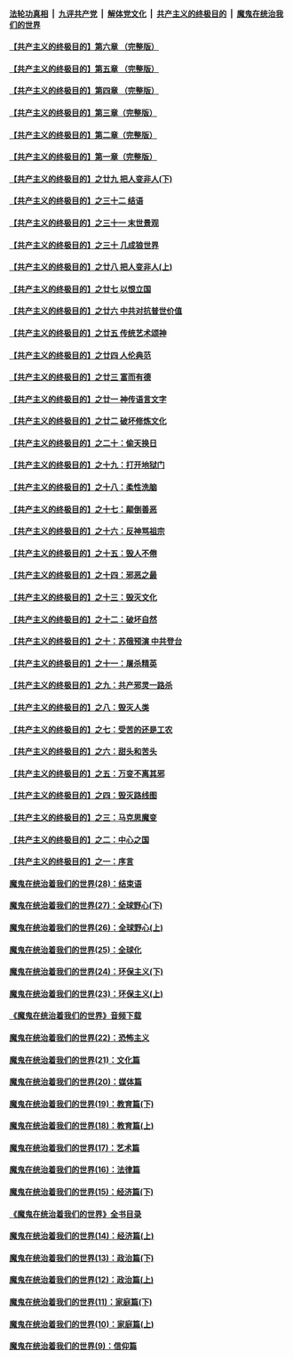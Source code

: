 ####  [法轮功真相](../../../../basic/blob/master/README.md?t=12182313) &nbsp;|&nbsp; [九评共产党](../../../../9ping.md/blob/master/README.md?t=12182313) &nbsp;|&nbsp; [解体党文化](../../../../jtdwh.md/blob/master/README.md?t=12182313)  &nbsp;|&nbsp; [共产主义的终极目的](../../../../gczydzjmd.md/blob/master/README.md?t=12182313) &nbsp;|&nbsp; [魔鬼在统治我们的世界](../../../../mgztzwmdsj.md/blob/master/README.md?t=12182313) 

#### [【共产主义的终极目的】第六章 （完整版）](../pages/nsc422/n11428913.md?t=12182313) 

#### [【共产主义的终极目的】第五章 （完整版）](../pages/nsc422/n11428912.md?t=12182313) 

#### [【共产主义的终极目的】第四章 （完整版）](../pages/nsc422/n11428907.md?t=12182313) 

#### [【共产主义的终极目的】第三章（完整版）](../pages/nsc422/n11428848.md?t=12182313) 

#### [【共产主义的终极目的】第二章（完整版）](../pages/nsc422/n11428831.md?t=12182313) 

#### [【共产主义的终极目的】第一章（完整版）](../pages/nsc422/n11417651.md?t=12182313) 

#### [【共产主义的终极目的】之廿九 把人变非人(下)](../pages/nsc422/n11344140.md?t=12182313) 

#### [【共产主义的终极目的】之三十二 结语](../pages/nsc422/n11360535.md?t=12182313) 

#### [【共产主义的终极目的】之三十一 末世景观](../pages/nsc422/n11351129.md?t=12182313) 

#### [【共产主义的终极目的】之三十 几成狼世界](../pages/nsc422/n11348280.md?t=12182313) 

#### [【共产主义的终极目的】之廿八 把人变非人(上)](../pages/nsc422/n11340492.md?t=12182313) 

#### [【共产主义的终极目的】之廿七 以恨立国](../pages/nsc422/n11336944.md?t=12182313) 

#### [【共产主义的终极目的】之廿六 中共对抗普世价值](../pages/nsc422/n11324785.md?t=12182313) 

#### [【共产主义的终极目的】之廿五 传统艺术颂神](../pages/nsc422/n11296396.md?t=12182313) 

#### [【共产主义的终极目的】之廿四 人伦典范](../pages/nsc422/n11296397.md?t=12182313) 

#### [【共产主义的终极目的】之廿三 富而有德](../pages/nsc422/n11283598.md?t=12182313) 

#### [【共产主义的终极目的】之廿一 神传语言文字](../pages/nsc422/n11263265.md?t=12182313) 

#### [【共产主义的终极目的】之廿二 破坏修炼文化](../pages/nsc422/n11245728.md?t=12182313) 

#### [【共产主义的终极目的】之二十：偷天换日](../pages/nsc422/n11238846.md?t=12182313) 

#### [【共产主义的终极目的】之十九：打开地狱门](../pages/nsc422/n11206376.md?t=12182313) 

#### [【共产主义的终极目的】之十八：柔性洗脑](../pages/nsc422/n11199994.md?t=12182313) 

#### [【共产主义的终极目的】之十七：颠倒善恶](../pages/nsc422/n11179782.md?t=12182313) 

#### [【共产主义的终极目的】之十六：反神骂祖宗](../pages/nsc422/n11166798.md?t=12182313) 

#### [【共产主义的终极目的】之十五：毁人不倦](../pages/nsc422/n11166792.md?t=12182313) 

#### [【共产主义的终极目的】之十四：邪恶之最](../pages/nsc422/n11150249.md?t=12182313) 

#### [【共产主义的终极目的】之十三：毁灭文化](../pages/nsc422/n11135227.md?t=12182313) 

#### [【共产主义的终极目的】之十二：破坏自然](../pages/nsc422/n11135214.md?t=12182313) 

#### [【共产主义的终极目的】之十：苏俄预演 中共登台](../pages/nsc422/n11118424.md?t=12182313) 

#### [【共产主义的终极目的】之十一：屠杀精英](../pages/nsc422/n11118442.md?t=12182313) 

#### [【共产主义的终极目的】之九：共产邪灵一路杀](../pages/nsc422/n11114139.md?t=12182313) 

#### [【共产主义的终极目的】之八：毁灭人类](../pages/nsc422/n11108503.md?t=12182313) 

#### [【共产主义的终极目的】之七：受苦的还是工农](../pages/nsc422/n11101809.md?t=12182313) 

#### [【共产主义的终极目的】之六：甜头和苦头](../pages/nsc422/n11096971.md?t=12182313) 

#### [【共产主义的终极目的】之五：万变不离其邪](../pages/nsc422/n11091285.md?t=12182313) 

#### [【共产主义的终极目的】之四：毁灭路线图](../pages/nsc422/n11086284.md?t=12182313) 

#### [【共产主义的终极目的】之三：马克思魔变](../pages/nsc422/n11061941.md?t=12182313) 

#### [【共产主义的终极目的】之二：中心之国](../pages/nsc422/n11047728.md?t=12182313) 

#### [【共产主义的终极目的】之一：序言](../pages/nsc422/n11086077.md?t=12182313) 

#### [魔鬼在统治着我们的世界(28)：结束语](../pages/nsc422/n10936246.md?t=12182313) 

#### [魔鬼在统治着我们的世界(27)：全球野心(下)](../pages/nsc422/n10928319.md?t=12182313) 

#### [魔鬼在统治着我们的世界(26)：全球野心(上)](../pages/nsc422/n10900318.md?t=12182313) 

#### [魔鬼在统治着我们的世界(25)：全球化](../pages/nsc422/n10788205.md?t=12182313) 

#### [魔鬼在统治着我们的世界(24)：环保主义(下)](../pages/nsc422/n10695307.md?t=12182313) 

#### [魔鬼在统治着我们的世界(23)：环保主义(上)](../pages/nsc422/n10688613.md?t=12182313) 

#### [《魔鬼在统治着我们的世界》音频下载](../pages/nsc422/n10635553.md?t=12182313) 

#### [魔鬼在统治着我们的世界(22)：恐怖主义](../pages/nsc422/n10614727.md?t=12182313) 

#### [魔鬼在统治着我们的世界(21)：文化篇](../pages/nsc422/n10597706.md?t=12182313) 

#### [魔鬼在统治着我们的世界(20)：媒体篇](../pages/nsc422/n10586579.md?t=12182313) 

#### [魔鬼在统治着我们的世界(19)：教育篇(下)](../pages/nsc422/n10564808.md?t=12182313) 

#### [魔鬼在统治着我们的世界(18)：教育篇(上)](../pages/nsc422/n10526970.md?t=12182313) 

#### [魔鬼在统治着我们的世界(17)：艺术篇](../pages/nsc422/n10499093.md?t=12182313) 

#### [魔鬼在统治着我们的世界(16)：法律篇](../pages/nsc422/n10485969.md?t=12182313) 

#### [魔鬼在统治着我们的世界(15)：经济篇(下)](../pages/nsc422/n10469975.md?t=12182313) 

#### [《魔鬼在统治着我们的世界》全书目录](../pages/nsc422/n10464261.md?t=12182313) 

#### [魔鬼在统治着我们的世界(14)：经济篇(上)](../pages/nsc422/n10457370.md?t=12182313) 

#### [魔鬼在统治着我们的世界(13)：政治篇(下)](../pages/nsc422/n10448270.md?t=12182313) 

#### [魔鬼在统治着我们的世界(12)：政治篇(上)](../pages/nsc422/n10444576.md?t=12182313) 

#### [魔鬼在统治着我们的世界(11)：家庭篇(下)](../pages/nsc422/n10440961.md?t=12182313) 

#### [魔鬼在统治着我们的世界(10)：家庭篇(上)](../pages/nsc422/n10435448.md?t=12182313) 

#### [魔鬼在统治着我们的世界(9)：信仰篇](../pages/nsc422/n10432159.md?t=12182313) 


